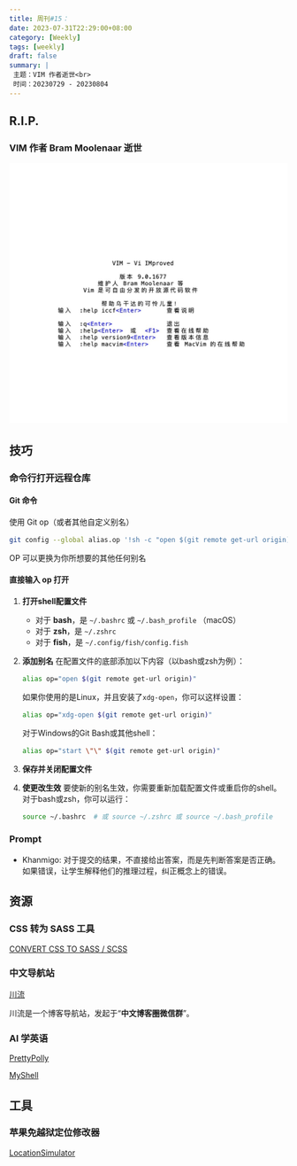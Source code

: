 ```yaml
---
title: 周刊#15：
date: 2023-07-31T22:29:00+08:00
category: [Weekly]
tags: [weekly]
draft: false
summary: |
 主题：VIM 作者逝世<br>
 时间：20230729 - 20230804
---
```


## R.I.P.

### VIM 作者 Bram Moolenaar 逝世

![](https://raw.githubusercontent.com/huyixi/Pics/main/VIM.JPG)

## 技巧

### 命令行打开远程仓库

#### Git 命令

使用 Git op（或者其他自定义别名）

```bash
git config --global alias.op '!sh -c "open $(git remote get-url origin)"'
```

OP 可以更换为你所想要的其他任何别名

#### 直接输入 op 打开

1. **打开shell配置文件**  
   
   - 对于 **bash**，是 `~/.bashrc` 或 `~/.bash_profile` （macOS）
   - 对于 **zsh**，是 `~/.zshrc`
   - 对于 **fish**，是 `~/.config/fish/config.fish`
   
2. **添加别名**
   在配置文件的底部添加以下内容（以bash或zsh为例）：

   ```bash
   alias op="open $(git remote get-url origin)"
   ```

   如果你使用的是Linux，并且安装了`xdg-open`，你可以这样设置：

   ```bash
   alias op="xdg-open $(git remote get-url origin)"
   ```

   对于Windows的Git Bash或其他shell：

   ```bash
   alias op="start \"\" $(git remote get-url origin)"
   ```

3. **保存并关闭配置文件**

4. **使更改生效**
   要使新的别名生效，你需要重新加载配置文件或重启你的shell。对于bash或zsh，你可以运行：

   ```bash
   source ~/.bashrc  # 或 source ~/.zshrc 或 source ~/.bash_profile
   ```

### Prompt

-  Khanmigo: 对于提交的结果，不直接给出答案，而是先判断答案是否正确。如果错误，让学生解释他们的推理过程，纠正概念上的错误。

## 资源

### CSS 转为 SASS 工具

[CONVERT CSS TO SASS / SCSS](http://css2sass.herokuapp.com)

### 中文导航站

[川流](https://chuanliu.org)

川流是一个博客导航站，发起于“**中文博客圈微信群**”。

### AI 学英语

[PrettyPolly](https://www.prettypolly.app/app)

[MyShell](https://myshell.ai)

## 工具

### 苹果免越狱定位修改器

[LocationSimulator](https://github.com/Schlaubischlump/LocationSimulator)
